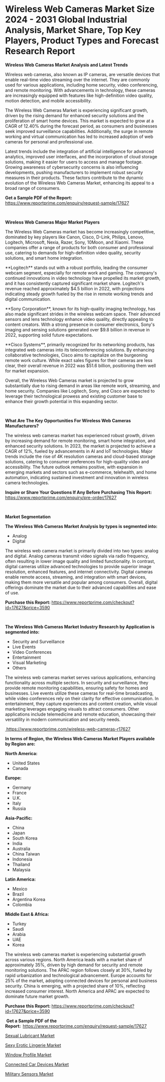 <p><h1>Wireless Web Cameras Market Size 2024 - 2031 Global Industrial Analysis, Market Share, Top Key Players, Product Types and Forecast Research Report</h1></p><p><strong>Wireless Web Cameras Market Analysis and Latest Trends</strong></p>
<p><p>Wireless web cameras, also known as IP cameras, are versatile devices that enable real-time video streaming over the internet. They are commonly used for various applications, including home security, video conferencing, and remote monitoring. With advancements in technology, these cameras are increasingly equipped with features like high-definition video quality, motion detection, and mobile accessibility.</p><p>The Wireless Web Cameras Market is experiencing significant growth, driven by the rising demand for enhanced security solutions and the proliferation of smart home devices. This market is expected to grow at a CAGR of 12.40% during the forecast period, as consumers and businesses seek improved surveillance capabilities. Additionally, the surge in remote working and virtual communication has led to increased adoption of web cameras for personal and professional use.</p><p>Latest trends include the integration of artificial intelligence for advanced analytics, improved user interfaces, and the incorporation of cloud storage solutions, making it easier for users to access and manage footage. Growing awareness of cybersecurity concerns is also influencing developments, pushing manufacturers to implement robust security measures in their products. These factors contribute to the dynamic evolution of the Wireless Web Cameras Market, enhancing its appeal to a broad range of consumers.</p></p>
<p><strong>Get a Sample PDF of the Report:&nbsp;</strong> <a href="https://www.reportprime.com/enquiry/request-sample/17627?utm_campaign=36&utm_medium=2&utm_source=Github&utm_content=ia&utm_term=19112024&utm_id=wireless-web-cameras">https://www.reportprime.com/enquiry/request-sample/17627</a></p>
<p>&nbsp;</p>
<p><strong>Wireless Web Cameras Major Market Players</strong></p>
<p><p>The Wireless Web Cameras market has become increasingly competitive, dominated by key players like Canon, Cisco, D-Link, Philips, Lenovo, Logitech, Microsoft, Nexia, Razer, Sony, 10Moon, and Xiaomi. These companies offer a range of products for both consumer and professional use, catering to demands for high-definition video quality, security solutions, and smart home integration.</p><p>**Logitech** stands out with a robust portfolio, leading the consumer webcam segment, especially for remote work and gaming. The company's continued innovations in video technology have propelled its market growth, and it has consistently captured significant market share. Logitech's revenue reached approximately $4.5 billion in 2022, with projections indicating steady growth fueled by the rise in remote working trends and digital communication.</p><p>**Sony Corporation**, known for its high-quality imaging technology, has also made significant strides in the wireless webcam space. Their advanced sensors and lens technology enhance video quality, directly appealing to content creators. With a strong presence in consumer electronics, Sony's imaging and sensing solutions generated over $9.8 billion in revenue in 2022, supporting solid future expectations.</p><p>**Cisco Systems**, primarily recognized for its networking products, has integrated web cameras into its teleconferencing solutions. By enhancing collaborative technologies, Cisco aims to capitalize on the burgeoning remote work culture. While exact sales figures for their cameras are less clear, their overall revenue in 2022 was $51.6 billion, positioning them well for market expansion.</p><p>Overall, the Wireless Web Cameras market is projected to grow substantially due to rising demand in areas like remote work, streaming, and home security. Companies like Logitech, Sony, and Cisco are expected to leverage their technological prowess and existing customer base to enhance their growth potential in this expanding sector.</p></p>
<p>&nbsp;</p>
<p><strong>What Are The Key Opportunities For Wireless Web Cameras Manufacturers?</strong></p>
<p><p>The wireless web cameras market has experienced robust growth, driven by increasing demand for remote monitoring, smart home integration, and enhanced security solutions. In 2023, the market is projected to achieve a CAGR of 12%, fueled by advancements in AI and IoT technologies. Major trends include the rise of 4K resolution cameras and cloud-based storage solutions, catering to consumer preferences for high-quality video and accessibility. The future outlook remains positive, with expansion in emerging markets and sectors such as e-commerce, telehealth, and home automation, indicating sustained investment and innovation in wireless camera technologies.</p></p>
<p><strong>Inquire or Share Your Questions If Any Before Purchasing This Report:</strong> <a href="https://www.reportprime.com/enquiry/pre-order/17627?utm_campaign=36&utm_medium=2&utm_source=Github&utm_content=ia&utm_term=19112024&utm_id=wireless-web-cameras">https://www.reportprime.com/enquiry/pre-order/17627</a></p>
<p>&nbsp;</p>
<p><strong>Market Segmentation</strong></p>
<p><strong>The Wireless Web Cameras Market Analysis by types is segmented into:</strong></p>
<p><ul><li>Analog</li><li>Digital</li></ul></p>
<p><p>The wireless web camera market is primarily divided into two types: analog and digital. Analog cameras transmit video signals via radio frequency, often resulting in lower image quality and limited functionality. In contrast, digital cameras utilize advanced technologies to provide superior image resolution, enhanced features, and internet connectivity. Digital cameras enable remote access, streaming, and integration with smart devices, making them more versatile and popular among consumers. Overall, digital offerings dominate the market due to their advanced capabilities and ease of use.</p></p>
<p><strong>Purchase this Report:&nbsp;</strong><a href="https://www.reportprime.com/checkout?id=17627&price=3590&utm_campaign=36&utm_medium=2&utm_source=Github&utm_content=ia&utm_term=19112024&utm_id=wireless-web-cameras">https://www.reportprime.com/checkout?id=17627&price=3590</a></p>
<p>&nbsp;</p>
<p><strong>The Wireless Web Cameras Market Industry Research by Application is segmented into:</strong></p>
<p><ul><li>Security and Surveillance</li><li>Live Events</li><li>Video Conferences</li><li>Entertainment</li><li>Visual Marketing</li><li>Others</li></ul></p>
<p><p>The wireless web cameras market serves various applications, enhancing functionality across multiple sectors. In security and surveillance, they provide remote monitoring capabilities, ensuring safety for homes and businesses. Live events utilize these cameras for real-time broadcasting, while video conferences rely on their clarity for effective communication. In entertainment, they capture experiences and content creation, while visual marketing leverages engaging visuals to attract consumers. Other applications include telemedicine and remote education, showcasing their versatility in modern communication and security needs.</p></p>
<p><a href="https://www.reportprime.com/wireless-web-cameras-r17627?utm_campaign=36&utm_medium=2&utm_source=Github&utm_content=ia&utm_term=19112024&utm_id=wireless-web-cameras">&nbsp;https://www.reportprime.com/wireless-web-cameras-r17627</a></p>
<p><strong>In terms of Region, the Wireless Web Cameras Market Players available by Region are:</strong></p>
<p>
    <p> <strong> North America: </strong>
        <ul>
            <li>United States</li>
            <li>Canada</li>
        </ul>
        </p> 
    <p> <strong> Europe: </strong>
        <ul>
            <li>Germany</li>
            <li>France</li>
            <li>U.K.</li>
            <li>Italy</li>
            <li>Russia</li>
        </ul>
        </p> 
    <p> <strong> Asia-Pacific: </strong>
        <ul>
            <li>China</li>
            <li>Japan</li>
            <li>South Korea</li>
            <li>India</li>
            <li>Australia</li>
            <li>China Taiwan</li>
            <li>Indonesia</li>
            <li>Thailand</li>
            <li>Malaysia</li>
        </ul>
        </p> 
    <p> <strong> Latin America: </strong>
        <ul>
            <li>Mexico</li>
            <li>Brazil</li>
            <li>Argentina Korea</li>
            <li>Colombia</li>
        </ul>
        </p> 
    <p> <strong> Middle East & Africa: </strong>
        <ul>
            <li>Turkey</li>
            <li>Saudi</li>
            <li>Arabia</li>
            <li>UAE</li>
            <li>Korea</li>
        </ul>
    </p>
    </p>
<p><p>The wireless web cameras market is experiencing substantial growth across various regions. North America leads with a market share of approximately 35%, driven by high demand for security and remote monitoring solutions. The APAC region follows closely at 30%, fueled by rapid urbanization and technological advancement. Europe accounts for 25% of the market, adopting connected devices for personal and business security. China is emerging, with a projected share of 10%, reflecting increased consumer interest. North America and APAC are expected to dominate future market growth.</p></p>
<p><strong>Purchase this Report: </strong><a href="https://www.reportprime.com/checkout?id=17627&price=3590&utm_campaign=36&utm_medium=2&utm_source=Github&utm_content=ia&utm_term=19112024&utm_id=wireless-web-cameras">https://www.reportprime.com/checkout?id=17627&price=3590</a></p>
<p>&nbsp;<strong>Get a Sample PDF of the Report:&nbsp;&nbsp;</strong><a href="https://www.reportprime.com/enquiry/request-sample/17627?utm_campaign=36&utm_medium=2&utm_source=Github&utm_content=ia&utm_term=19112024&utm_id=wireless-web-cameras">https://www.reportprime.com/enquiry/request-sample/17627</a></p>
<p><strong></strong></p>
<p><p><a href="https://issuu.com/reportprime-2/docs/sexual-lubricant-market-size-2030.p_43301ceec63185?utm_campaign=36&utm_medium=2&utm_source=Github&utm_content=ia&utm_term=19112024&utm_id=wireless-web-cameras">Sexual Lubricant Market</a></p><p><a href="https://issuu.com/reportprime-2/docs/sexy-erotic-lingerie-market-size-20_4ea60f52dc5ba5?utm_campaign=36&utm_medium=2&utm_source=Github&utm_content=ia&utm_term=19112024&utm_id=wireless-web-cameras">Sexy Erotic Lingerie Market</a></p><p><a href="https://github.com/dringals/Market-Research-Report-List-6/blob/main/window-profile-market.md?utm_campaign=36&utm_medium=2&utm_source=Github&utm_content=ia&utm_term=19112024&utm_id=wireless-web-cameras">Window Profile Market</a></p><p><a href="https://www.linkedin.com/pulse/future-connected-car-devices-market-global-forecast-trends-2024-tprye?utm_campaign=36&utm_medium=2&utm_source=Github&utm_content=ia&utm_term=19112024&utm_id=wireless-web-cameras">Connected Car Devices Market</a></p><p><a href="https://www.linkedin.com/pulse/future-military-sensors-market-global-forecast-trends-lhpoe?utm_campaign=36&utm_medium=2&utm_source=Github&utm_content=ia&utm_term=19112024&utm_id=wireless-web-cameras">Military Sensors Market</a></p></p>